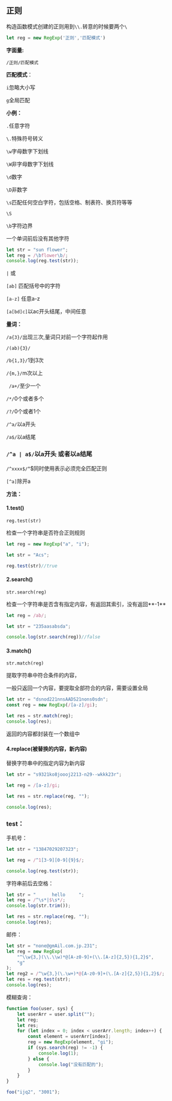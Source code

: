## 正则

构造函数模式创建的正则用到`\\.`转意的时候要两个`\`

```js
let reg = new RegExp('正则','匹配模式')
```

**字面量:**

`/正则/匹配模式`

**匹配模式**：

`i`忽略大小写

`g`全局匹配



**小例：**

`.`任意字符

`\.`特殊符号转义



`\w`字母数字下划线

`\W`非字母数字下划线

`\d`数字

`\D`非数字

`\s`匹配任何空白字符，包括空格、制表符、换页符等等

`\S`

`\b`字符边界

一个单词前后没有其他字符

```js
let str = "sun flower";
let reg = /\bflower\b/;
console.log(reg.test(str));

```





`|`  或

`[ab]` 匹配括号中的字符

`[a-z]` 任意a-z

`[a[bd]c]`以ac开头结尾，中间任意

**量词：**

`/a{3}/`出现三次,量词只对前一个字符起作用

`/(ab){3}/`

`/b{1,3}/`1到3次

`/{m,}/`m次以上

` /a+/`至少一个

`/*/`0个或者多个

`/?/`0个或者1个





`/^a/`以a开头

`/a$/`以a结尾

### `/^a | a$/`以a开头 或者以a结尾

`/^xxxx$/`^$同时使用表示必须完全匹配正则



`[^a]`除开a





**方法：**

#### 1.test()

`reg.test(str)`

检查一个字符串是否符合正则规则

```js
let reg = new RegExp("a", "i");

let str = "Acs";

reg.test(str)//true
```

#### 2.search()

`str.search(reg)`

检查一个字符串是否含有指定内容，有返回其索引，没有返回**-1**

```js
let reg = /ab/;

let str = "235aasabsda";

console.log(str.search(reg))//false
```

#### 3.match()

`str.match(reg)`

提取字符串中符合条件的内容，

一般只返回一个内容，要提取全部符合的内容，需要设置全局

```js
let str = "dsnod221nnsAADS21nons0sdn";
const reg = new RegExp(/[a-z]/gi);

let res = str.match(reg);
console.log(res);

```

返回的内容都封装在一个数组中

#### 4.replace(被替换的内容，新内容)

替换字符串中的指定内容为新内容

```js
let str = "s9321ko8joooj2213-n29--wkkk23r";

let reg = /[a-z]/gi;

let res = str.replace(reg, "");

console.log(res);

```

### test：

手机号：

```js
let str = "13847029207323";

let reg = /^1[3-9][0-9]{9}$/;

console.log(reg.test(str));

```

字符串前后去空格：

```js
let str = "      hello     ";
let reg = /^\s*|$\s*/;
console.log(str.trim());

let res = str.replace(reg, "");
console.log(res);

```

邮件：

```js
let str = "none@gmAil.com.jp.231";
let reg = new RegExp(
    "^\\w{3,}(\\.\\w)*@[A-z0-9]+(\\.[A-z]{2,5}){1,2}$",
    "g"
);
let reg2 = /^\w{3,}(\.\w+)*@[A-z0-9]+(\.[A-z]{2,5}){1,2}$/;
let res = reg.test(str);
console.log(res);

```

模糊查询：

```js
function foo(user, sys) {
    let userArr = user.split("");
    let reg;
    let res;
    for (let index = 0; index < userArr.length; index++) {
        const element = userArr[index];
        reg = new RegExp(element, "gi");
        if (sys.search(reg) != -1) {
            console.log(1);
        } else {
            console.log("没有匹配的");
        }
    }
}

foo("ijq2", "3001");
```

